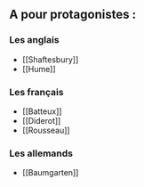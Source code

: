 ## A pour protagonistes :

### Les anglais

- [[Shaftesbury]]
- [[Hume]] 
### Les français

- [[Batteux]]
- [[Diderot]] 
- [[Rousseau]]

### Les allemands
- [[Baumgarten]]